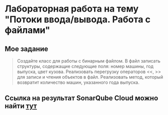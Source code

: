 # Лабораторная работа на тему "Потоки ввода/вывода. Работа с файлами"

## Мое задание

>Создайте класс для работы с бинарным файлом. В файл записать структуры, содержащие следующие поля: номер машины, год выпуска, цвет кузова. Реализовать перегрузку операторов <<, >> для записи и чтения объектов в файл. Реализовать метод, который возвратит количество машин, указанного года выпуска. 

## Ссылка на результат SonarQube Cloud можно найти [тут](https://sonarcloud.io/project/overview?id=kozakmikhail1_cpp_lab_7)
